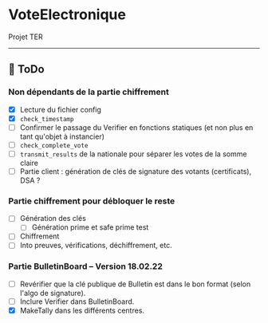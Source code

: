# VoteElectronique

Projet TER

***

## 🔴 ToDo

### Non dépendants de la partie chiffrement

- [x] Lecture du fichier config
- [x] `check_timestamp`
- [ ] Confirmer le passage du Verifier en fonctions statiques (et non plus en tant qu'objet à instancier)
- [ ] `check_complete_vote`
- [ ] `transmit_results` de la nationale pour séparer les votes de la somme claire
- [ ] Partie client : génération de clés de signature des votants (certificats), DSA ?

### Partie chiffrement pour débloquer le reste

- [ ] Génération des clés
  - [ ] Génération prime et safe prime test
- [ ] Chiffrement
- [ ] Into preuves, vérifications, déchiffrement, etc.

### Partie BulletinBoard – Version 18.02.22

- [ ] Revérifier que la clé publique de Bulletin est dans le bon format (selon l'algo de signature).
- [ ] Inclure Verifier dans BulletinBoard.
- [x] MakeTally dans les différents centres.
